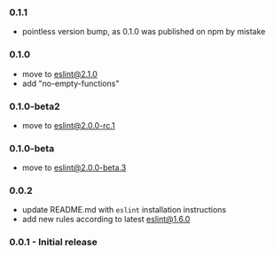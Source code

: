 ### 0.1.1
  * pointless version bump, as 0.1.0 was published on npm by mistake

### 0.1.0
  * move to eslint@2.1.0
  * add "no-empty-functions"

### 0.1.0-beta2
  * move to eslint@2.0.0-rc.1

### 0.1.0-beta
  * move to eslint@2.0.0-beta.3

### 0.0.2
  * update README.md with `eslint` installation instructions
  * add new rules according to latest eslint@1.6.0

### 0.0.1 - Initial release
